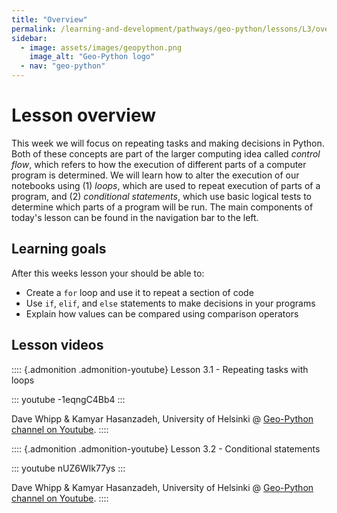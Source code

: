 ```yaml
---
title: "Overview"
permalink: /learning-and-development/pathways/geo-python/lessons/L3/overview/
sidebar:
  - image: assets/images/geopython.png
    image_alt: "Geo-Python logo"
  - nav: "geo-python"
---
```



# Lesson overview

This week we will focus on repeating tasks and making decisions in
Python. Both of these concepts are part of the larger computing idea
called *control flow*, which refers to how the execution of different
parts of a computer program is determined. We will learn how to alter
the execution of our notebooks using (1) *loops*, which are used to
repeat execution of parts of a program, and (2) *conditional
statements*, which use basic logical tests to determine which parts of a
program will be run. The main components of today\'s lesson can be found
in the navigation bar to the left.

## Learning goals

After this weeks lesson your should be able to:

-   Create a `for` loop and use it to repeat a section of code
-   Use `if`, `elif`, and `else` statements to make decisions in your
    programs
-   Explain how values can be compared using comparison operators

## Lesson videos

:::: {.admonition .admonition-youtube}
Lesson 3.1 - Repeating tasks with loops

::: youtube
-1eqngC4Bb4
:::

Dave Whipp & Kamyar Hasanzadeh, University of Helsinki @ [Geo-Python
channel on
Youtube](https://www.youtube.com/channel/UCQ1_1hZ0A1Vic2zmWE56s2A).
::::

:::: {.admonition .admonition-youtube}
Lesson 3.2 - Conditional statements

::: youtube
nUZ6Wlk77ys
:::

Dave Whipp & Kamyar Hasanzadeh, University of Helsinki @ [Geo-Python
channel on
Youtube](https://www.youtube.com/channel/UCQ1_1hZ0A1Vic2zmWE56s2A).
::::
